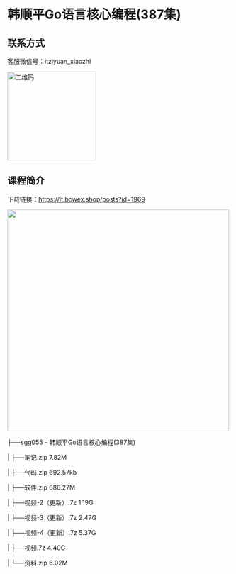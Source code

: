# 韩顺平Go语言核心编程(387集)

## 联系方式

客服微信号：itziyuan_xiaozhi

<img src="https://ziyuanyun.oss-cn-guangzhou.aliyuncs.com/common/20240614073449/666b82192834a.jpg" width="200" height="200" alt="二维码">

## 课程简介

下载链接：https://it.bcwex.shop/posts?id=1969

<img src="https://ziyuanyun.oss-cn-guangzhou.aliyuncs.com/yun/20240515183616/66449020cdbb4.jpg" width="500" alt="">

  ├──sgg055 &#8211; 韩顺平Go语言核心编程(387集)

 | ├──笔记.zip 7.82M

 | ├──代码.zip 692.57kb

 | ├──软件.zip 686.27M

 | ├──视频-2（更新）.7z 1.19G

 | ├──视频-3（更新）.7z 2.47G

 | ├──视频-4（更新）.7z 5.37G

 | ├──视频.7z 4.40G

 | └──资料.zip 6.02M

  